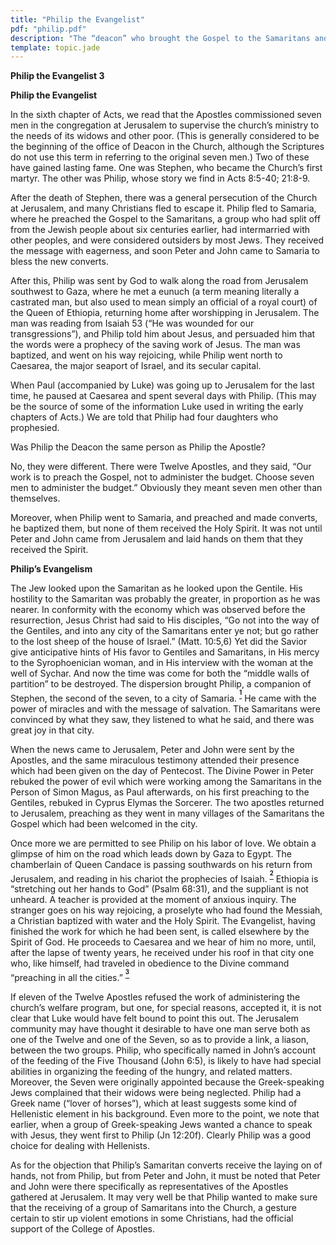 ```yaml
---
title: "Philip the Evangelist"
pdf: "philip.pdf"
description: "The “deacon” who brought the Gospel to the Samaritans and to the Ethiopian eunuch."
template: topic.jade
---
```



**Philip the Evangelist 3**

**Philip the Evangelist**

In the sixth chapter of Acts, we read that the Apostles commissioned
seven men in the congregation at Jerusalem to supervise the church’s
ministry to the needs of its widows and other poor. (This is generally
considered to be the beginning of the office of Deacon in the Church,
although the Scriptures do not use this term in referring to the
original seven men.) Two of these have gained lasting fame. One was
Stephen, who became the Church’s first martyr. The other was Philip,
whose story we find in Acts 8:5-40; 21:8-9.

After the death of Stephen, there was a general persecution of the
Church at Jerusalem, and many Christians fled to escape it. Philip fled
to Samaria, where he preached the Gospel to the Samaritans, a group who
had split off from the Jewish people about six centuries earlier, had
intermarried with other peoples, and were considered outsiders by most
Jews. They received the message with eagerness, and soon Peter and John
came to Samaria to bless the new converts.

After this, Philip was sent by God to walk along the road from Jerusalem
southwest to Gaza, where he met a eunuch (a term meaning literally a
castrated man, but also used to mean simply an official of a royal
court) of the Queen of Ethiopia, returning home after worshipping in
Jerusalem. The man was reading from Isaiah 53 (“He was wounded for our
transgressions”), and Philip told him about Jesus, and persuaded him
that the words were a prophecy of the saving work of Jesus. The man was
baptized, and went on his way rejoicing, while Philip went north to
Caesarea, the major seaport of Israel, and its secular capital.

When Paul (accompanied by Luke) was going up to Jerusalem for the last
time, he paused at Caesarea and spent several days with Philip. (This
may be the source of some of the information Luke used in writing the
early chapters of Acts.) We are told that Philip had four daughters who
prophesied.

Was Philip the Deacon the same person as Philip the Apostle?

No, they were different. There were Twelve Apostles, and they said, “Our
work is to preach the Gospel, not to administer the budget. Choose seven
men to administer the budget.” Obviously they meant seven men other than
themselves.

Moreover, when Philip went to Samaria, and preached and made converts,
he baptized them, but none of them received the Holy Spirit. It was not
until Peter and John came from Jerusalem and laid hands on them that
they received the Spirit.

**Philip’s Evangelism**

The Jew looked upon the Samaritan as he looked upon the Gentile. His
hostility to the Samaritan was probably the greater, in proportion as he
was nearer. In conformity with the economy which was observed before the
resurrection, Jesus Christ had said to His disciples, “Go not into the
way of the Gentiles, and into any city of the Samaritans enter ye not;
but go rather to the lost sheep of the house of Israel.” (Matt. 10:5,6)
Yet did the Savior give anticipative hints of His favor to Gentiles and
Samaritans, in His mercy to the Syrophoenician woman, and in His
interview with the woman at the well of Sychar. And now the time was
come for both the “middle walls of partition” to be destroyed. The
dispersion brought Philip, a companion of Stephen, the second of the
seven, to a city of Samaria.
<sup>**[<sup>1</sup>](#sdfootnote1sym)**</sup> He came with the power of
miracles and with the message of salvation. The Samaritans were
convinced by what they saw, they listened to what he said, and there was
great joy in that city.

When the news came to Jerusalem, Peter and John were sent by the
Apostles, and the same miraculous testimony attended their presence
which had been given on the day of Pentecost. The Divine Power in Peter
rebuked the power of evil which were working among the Samaritans in the
Person of Simon Magus, as Paul afterwards, on his first preaching to the
Gentiles, rebuked in Cyprus Elymas the Sorcerer. The two apostles
returned to Jerusalem, preaching as they went in many villages of the
Samaritans the Gospel which had been welcomed in the city.

Once more we are permitted to see Philip on his labor of love. We obtain
a glimpse of him on the road which leads down by Gaza to Egypt. The
chamberlain of Queen Candace is passing southwards on his return from
Jerusalem, and reading in his chariot the prophecies of Isaiah.
<sup>**[<sup>2</sup>](#sdfootnote2sym)**</sup> Ethiopia is “stretching
out her hands to God” (Psalm 68:31), and the suppliant is not unheard. A
teacher is provided at the moment of anxious inquiry. The stranger goes
on his way rejoicing, a proselyte who had found the Messiah, a Christian
baptized with water and the Holy Spirit. The Evangelist, having finished
the work for which he had been sent, is called elsewhere by the Spirit
of God. He proceeds to Caesarea and we hear of him no more, until, after
the lapse of twenty years, he received under his roof in that city one
who, like himself, had traveled in obedience to the Divine command
“preaching in all the cities.”
<sup>**[<sup>3</sup>](#sdfootnote3sym)**</sup>

If eleven of the Twelve Apostles refused the work of administering the
church’s welfare program, but one, for special reasons, accepted it, it
is not clear that Luke would have felt bound to point this out. The
Jerusalem community may have thought it desirable to have one man serve
both as one of the Twelve and one of the Seven, so as to provide a link,
a liason, between the two groups. Philip, who specifically named in
John’s account of the feeding of the Five Thousand (John 6:5), is likely
to have had special abilities in organizing the feeding of the hungry,
and related matters. Moreover, the Seven were originally appointed
because the Greek-speaking Jews complained that their widows were being
neglected. Philip had a Greek name (“lover of horses”), which at least
suggests some kind of Hellenistic element in his background. Even more
to the point, we note that earlier, when a group of Greek-speaking Jews
wanted a chance to speak with Jesus, they went first to Philip (Jn
12:20f). Clearly Philip was a good choice for dealing with Hellenists.

As for the objection that Philip’s Samaritan converts receive the laying
on of hands, not from Philip, but from Peter and John, it must be noted
that Peter and John were there specifically as representatives of the
Apostles gathered at Jerusalem. It may very well be that Philip wanted
to make sure that the receiving of a group of Samaritans into the
Church, a gesture certain to stir up violent emotions in some
Christians, had the official support of the College of Apostles.

